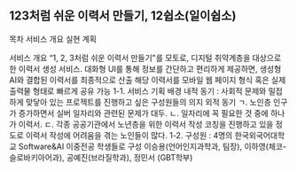  
## 123처럼 쉬운 이력서 만들기, 12쉽소(일이쉽소)

목차
서비스 개요
실현 계획 

서비스 개요 
“1, 2, 3처럼 쉬운 이력서 만들기"를 모토로, 디지털 취약계층을 대상으로 한 이력서 생성 서비스. 
대화형 UI를 통해 정보를 간단하고 편리하게 제공하면, 생성형 AI와 결합된 이력서를 최종적으로 산출
해당 이력서를 모바일 웹 페이지 형식 혹은 실제 출력물 형태로 빠르게 공유 가능
1-1.  서비스 기획 배경
내적 동기 : 사회적 문제와 밀접하게 맞닿아 있는 프로젝트를 진행하고 싶은 구성원들의 의지
외적 동기 
ㄱ. 노인층 인구가 증가하면서 실버 일자리와 관련된 문제가 대두.
ㄴ. 일자리에 꼭 필요한 것 중에 하나가 이력서.
ㄷ. 각종 공공기관에서 노년층을 위한 이력서 작성 코칭을 진행하고 있을 정도로 이력서 작성에 어려움을 겪는 노인들이 많다.
	1-2. 구성원 : 4명의 한국외국어대학교 Software&AI 이중전공 학생들로 구성 
이승용(언어인지과학과, 팀장), 이하영(체코-슬로바키아어과), 공예진(브라질학과), 정민서 (GBT학부)

